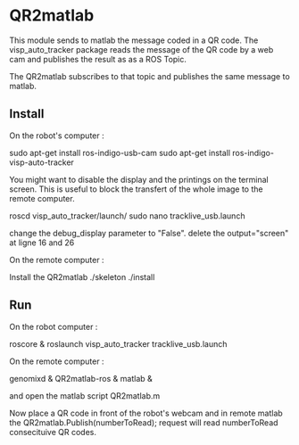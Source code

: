 # QR2matlab

This module sends to matlab the message coded in a QR code.
The visp_auto_tracker package reads the message of the QR code by a web cam and publishes the result as as a ROS Topic.

The QR2matlab subscribes to that topic and publishes the same message to matlab.

## Install

On the robot's computer :

sudo apt-get install ros-indigo-usb-cam
sudo apt-get install ros-indigo-visp-auto-tracker


You might want to disable the display and the printings on the terminal screen.
This is useful to block the transfert of the whole image to the remote computer.

roscd visp_auto_tracker/launch/
sudo nano tracklive_usb.launch

change the debug_display parameter to "False".
delete the output="screen" at ligne 16 and 26

On the remote computer :

Install the QR2matlab
./skeleton
./install

## Run

On the robot computer :

roscore &
roslaunch visp_auto_tracker tracklive_usb.launch

On the remote computer :

genomixd & QR2matlab-ros & matlab &

and open the matlab script QR2matlab.m

Now place a QR code in front of the robot's webcam and in remote matlab the 
QR2matlab.Publish(numberToRead); request will read numberToRead consecituive QR codes.
